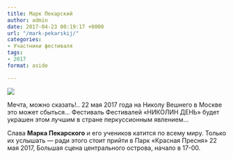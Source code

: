 ```yaml
---
title: Марк Пекарский
author: admin
date: 2017-04-23 00:19:17 +0000
url: "/mark-pekarskij/"
categories:
- Участники фестиваля
tags:
- 2017
format: aside

---
```

![](/images/Николин-день-Пекарский.jpg)

Мечта, можно сказать!.. 22 мая 2017 года на Николу Вешнего в Москве это может сбыться… Фестиваль Фестивалей «НИКОЛИН ДЕНЬ» будет украшен этом лучшим в стране перкуссионным явлением…

Слава **Марка Пекарского** и его учеников катится по всему миру. Только их услышать — ради этого стоит прийти в Парк «Красная Пресня» 22 мая 2017, Большая сцена центрального острова, начало в 17-00.